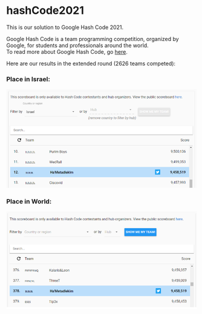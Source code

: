# hashCode2021
This is our solution to Google Hash Code 2021.

Google Hash Code is a team programming competition, organized by Google, for students and professionals around the world.\
To read more about Google Hash Code, go [here](https://codingcompetitions.withgoogle.com/hashcode/).

Here are our results in the extended round (2626 teams competed):
### Place in Israel:
<img src="https://raw.githubusercontent.com/Tom-stack3/hashCode2021/main/scores/place%20in%20Israel%2001.03.2021.png" alt="Place in Israel" />

### Place in World:
<img src="https://raw.githubusercontent.com/Tom-stack3/hashCode2021/main/scores/place%20in%20world%2001.03.2021.png" alt="Place in World" />
